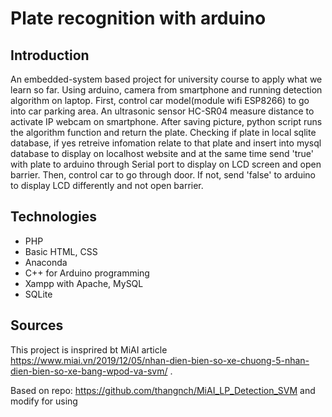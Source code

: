 # Plate recognition with arduino
## Introduction
An embedded-system based project for university course to apply what we learn so far. Using arduino, camera from smartphone and running detection algorithm on laptop.
First, control car model(module wifi ESP8266) to go into car parking area. An ultrasonic sensor HC-SR04 measure distance to activate IP webcam on smartphone. After saving picture, python script runs the algorithm function and return the plate.
Checking if plate in local sqlite database, if yes retreive infomation relate to that plate and insert into mysql database to display on localhost website and at the same time send 'true' with plate to arduino through Serial port to display on LCD screen and open barrier.
Then, control car to go through door. If not, send 'false' to arduino to display LCD differently and not open barrier.
## Technologies
* PHP
* Basic HTML, CSS
* Anaconda 
* C++ for Arduino programming
* Xampp with Apache, MySQL
* SQLite
## Sources
This project is insprired bt MiAI article https://www.miai.vn/2019/12/05/nhan-dien-bien-so-xe-chuong-5-nhan-dien-bien-so-xe-bang-wpod-va-svm/ .

Based on repo: https://github.com/thangnch/MiAI_LP_Detection_SVM and modify for using
